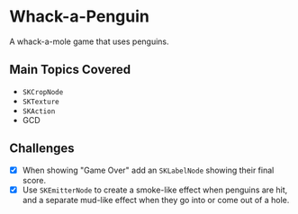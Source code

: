 # Whack-a-Penguin

A whack-a-mole game that uses penguins.

## Main Topics Covered

- `SKCropNode`
- `SKTexture`
- `SKAction`
- GCD

## Challenges
- [x] When showing "Game Over" add an `SKLabelNode` showing their final score.
- [x] Use `SKEmitterNode` to create a smoke-like effect when penguins are hit, and a separate mud-like effect when they go into or come out of a hole.
